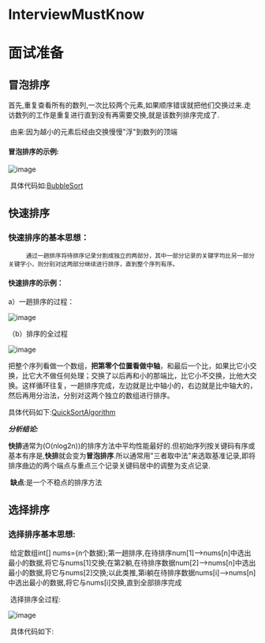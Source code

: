 # InterviewMustKnow
# 面试准备



## 冒泡排序

​	首先,重复查看所有的数列,一次比较两个元素,如果顺序错误就把他们交换过来.走访数列的工作是重复进行直到没有再需要交换,就是该数列排序完成了.

​	由来:因为越小的元素后经由交换慢慢"浮"到数列的顶端

#### 冒泡排序的示例:

![image](https://github.com/fightingWhite/InterviewMustKnow/blob/master/image/%E5%86%92%E6%B3%A1%E6%8E%92%E5%BA%8F.png)

​	具体代码如:[BubbleSort](https://github.com/fightingWhite/InterviewMustKnow/blob/master/src/com/algorithm/bubbleSort/BubbleSort.java)



## **快速排序**

### 快速排序的基本思想：

```
     通过一趟排序将待排序记录分割成独立的两部分，其中一部分记录的关键字均比另一部分关键字小，则分别对这两部分继续进行排序，直到整个序列有序。
```

#### 快速排序的示例：

a）一趟排序的过程：

![image](https://github.com/fightingWhite/InterviewMustKnow/blob/master/image/%E5%BF%AB%E6%8E%92(a).png)

（b）排序的全过程

![image](https://github.com/fightingWhite/InterviewMustKnow/blob/master/image/%E5%BF%AB%E6%8E%92(b).png)

把整个序列看做一个数组，**把第零个位置看做中轴**，和最后一个比，如果比它小交换，比它大不做任何处理；交换了以后再和小的那端比，比它小不交换，比他大交换。这样循环往复，一趟排序完成，左边就是比中轴小的，右边就是比中轴大的，然后再用分治法，分别对这两个独立的数组进行排序。

具体代码如下:[QuickSortAlgorithm](https://github.com/fightingWhite/InterviewMustKnow/blob/master/src/com/algorithm/recursiveAlgorithm/QuickSortAlgorithm.java)

***分析结论:***

​	**快排**通常为(O(nlog2n))的排序方法中平均性能最好的.但初始序列按关键码有序或基本有序是,**快排**就会变为**冒泡排序**.所以通常用"三者取中法"来选取基准记录,即将排序曲边的两个端点与重点三个记录关键码居中的调整为支点记录.

​	**缺点**:是一个不稳点的排序方法

## 选择排序

### 选择排序基本思想:

​	给定数组int[] nums={n个数据};第一趟排序,在待排序num[1]-->nums[n]中选出最小的数据,将它与nums[1]交换;在第2躺,在待排序数据num[2]-->nums[n]中选出最小的数据,将它与nums[2]交换;以此类推,第i躺在待排序数据nums[i]-->nums[n]中选出最小的数据,将它与nums[i]交换,直到全部排序完成

​	选择排序全过程:

![image](https://github.com/fightingWhite/InterviewMustKnow/blob/master/image/%E9%80%89%E6%8B%A9%E6%8E%92%E5%BA%8F.png)

​	具体代码如下:

